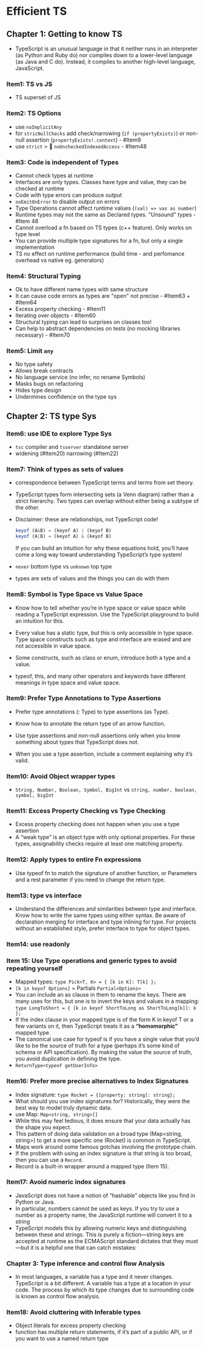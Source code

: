 # Efficient TS

## Chapter 1: Getting to know TS

* TypeScript is an unusual language in that it neither runs in an interpreter (as Python and Ruby do) nor compiles down to a lower-level language (as Java and C do). Instead, it compiles to another high-level language, JavaScript.

### Item1: TS vs JS

* TS superset of JS

### Item2: TS Options

* use `noImplicitAny`
* for `stricNullChecks` add check/narrowing (`if (propertyExists)`) or non-null assertion (`propertyExists!.context`) - #Item9
* use `strict` > 👀 `noUncheckedIndexedAccess` - #Item48

### Item3: Code is independent of Types

* Cannot check types at runtime
* Interfaces are only types. Classes have type and value, they can be checked at runtime
* Code with type errors can produce output
* `noEmitOnError` to disable output on errors
* Type Operations cannot affect runtime values (`(val) => vas as number`)
* Runtime types may not the same as Declared types. "Unsound" types - #Item 48
* Cannot overload a fn based on TS types (c++ feature). Only works on type level
* You can provide multiple type signatures for a fn, but only a single implementation
* TS no effect on runtime performance (build time - and perfomance overhead vs native eg. generators)

### Item4: Structural Typing

* Ok to have different name types with same structure
* It can cause code errors as types are "open" not precise - #Item63 + #Item64 
* Excess property checking - #Item11
* Iterating over objects - #Item60
* Structural typing can lead to surprises on classes too!
* Can help to abstract dependencies on tests (no mocking libraries necessary) - #Item70

### Item5: Limit `any`

* No type safety
* Allows break contracts
* No language service (no infer, no rename Symbols)
* Masks bugs on refactoring
* Hides type design
* Undermines confidence on the type sys

## Chapter 2: TS type Sys

### Item6: use IDE to explore Type Sys

* `tsc` compiler and `tsserver` standalone server 
* widening (#Item20) narrowing (#Item22)

### Item7: Think of types as sets of values

* correspondence between TypeScript terms and terms from set theory.
* TypeScript types form intersecting sets (a Venn diagram) rather than a strict hierarchy. Two types can overlap without either being a subtype of the other.
* Disclaimer: these are relationships, not TypeScript code!
  
    ```js
    keyof (A&B) = (keyof A) | (keyof B)
    keyof (A|B) = (keyof A) & (keyof B)
    ```
    If you can build an intuition for why these equations hold, you’ll have come a long way toward understanding TypeScript’s type system!

* `never` bottom type vs `unknown` top type
* types are sets of values and the things you can do with them

### Item8: Symbol is Type Space vs Value Space

* Know how to tell whether you’re in type space or value space while reading a TypeScript expression. Use the TypeScript playground to build an intuition for this.

* Every value has a static type, but this is only accessible in type space. Type space constructs such as type and interface are erased and are not accessible in value space.

* Some constructs, such as class or enum, introduce both a type and a value.

* typeof, this, and many other operators and keywords have different meanings in type space and value space.

### Item9: Prefer Type Annotations to Type Assertions

* Prefer type annotations (: Type) to type assertions (as Type).

* Know how to annotate the return type of an arrow function.

* Use type assertions and non-null assertions only when you know something about types that TypeScript does not.

* When you use a type assertion, include a comment explaining why it’s valid.

### Item10: Avoid Object wrapper types

* `String, Number, Boolean, Symbol, BigInt` vs `string, number, boolean, symbol, bigInt`

### Item11: Excess Property Checking vs Type Checking

* Excess property checking does not happen when you use a type assertion
* A “weak type” is an object type with only optional properties. For these types, assignability checks require at least one matching property.

### Item12: Apply types to entire Fn expressions

* Use typeof fn to match the signature of another function, or Parameters and a rest parameter if you need to change the return type.

### Item13: type vs interface

* Understand the differences and similarities between type and interface. Know how to write the same types using either syntax. Be aware of declaration merging for interface and type inlining for type. For projects without an established style, prefer interface to type for object types.

### Item14: use readonly

### **Item 15:** Use Type operations and generic types to avoid repeating yourself

* Mapped types: `type Pick<T, K> = { [k in K]: T[k] };`
* `[k in keyof Options]` = Partials `Partial<Options>`
* You can include an as clause in them to rename the keys. There are many uses for this, but one is to invert the keys and values in a mapping: `type LongToShort = { [k in keyof ShortToLong as ShortToLong[k]]: k };`
* If the index clause in your mapped type is of the form K in keyof T or a few variants on it, then TypeScript treats it as a **“homomorphic”** mapped type. 
* The canonical use case for typeof is if you have a single value that you’d like to be the source of truth for a type (perhaps it’s some kind of schema or API specification). By making the value the source of truth, you avoid duplication in defining the type.
* `ReturnType<typeof getUserInfo>`

### Item16: Prefer more precise alternatives to Index Signatures

* Index signature: `type Rocket = {[property: string]: string};`
* What should you use index signatures for? Historically, they were the best way to model truly dynamic data.
* use Map: `Map<string, string>[]`
* While this may feel tedious, it does ensure that your data actually has the shape you expect. 
* This pattern of doing data validation on a broad type (Map<string, string>) to get a more specific one (Rocket) is common in TypeScript.
* Maps work around some famous gotchas involving the prototype chain.
* If the problem with using an index signature is that string is too broad, then you can use a `Record`. 
* Record is a built-in wrapper around a mapped type (Item 15).

### Item17: Avoid numeric index signatures

* JavaScript does not have a notion of “hashable” objects like you find in Python or Java.
* In particular, numbers cannot be used as keys. If you try to use a number as a property name, the JavaScript runtime will convert it to a string
* TypeScript models this by allowing numeric keys and distinguishing between these and strings. This is purely a fiction—string keys are accepted at runtime as the ECMAScript standard dictates that they must—but it is a helpful one that can catch mistakes:

### Chapter 3: Type inference and control flow Analysis

* In most languages, a variable has a type and it never changes. TypeScript is a bit different. A variable has a type at a location in your code. The process by which its type changes due to surrounding code is known as control flow analysis.

### Item18: Avoid cluttering with Inferable types

* Object literals for excess property checking
* function has multiple return statements, if it’s part of a public API, or if you want to use a named return type
  

